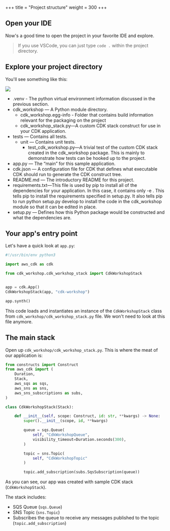 +++
title = "Project structure"
weight = 300
+++

## Open your IDE

Now's a good time to open the project in your favorite IDE and explore.

> If you use VSCode, you can just type `code .` within the project directory.

## Explore your project directory

You'll see something like this:

![](./structure.png)

* .venv - The python virtual environment information discussed in the previous section.
* cdk_workshop — A Python module directory.
  * cdk_workshop.egg-info - Folder that contains build information relevant for the packaging on the project
  * cdk_workshop_stack.py—A custom CDK stack construct for use in your CDK application.
* tests — Contains all tests.
  * unit — Contains unit tests.
    * test_cdk_workshop.py—A trivial test of the custom CDK stack created in the cdk_workshop package. This is mainly to demonstrate how tests can be hooked up to the project.
* app.py — The “main” for this sample application.
* cdk.json — A configuration file for CDK that defines what executable CDK should run to generate the CDK construct tree.
* README.md — The introductory README for this project.
* requirements.txt—This file is used by pip to install all of the dependencies for your application. In this case, it contains only -e . This tells pip to install the requirements specified in setup.py. It also tells pip to run python setup.py develop to install the code in the cdk_workshop module so that it can be edited in place.
* setup.py — Defines how this Python package would be constructed and what the dependencies are.

## Your app's entry point

Let's have a quick look at `app.py`:

```python
#!/usr/bin/env python3

import aws_cdk as cdk

from cdk_workshop.cdk_workshop_stack import CdkWorkshopStack


app = cdk.App()
CdkWorkshopStack(app, "cdk-workshop")

app.synth()
```

This code loads and instantiates an instance of the `CdkWorkshopStack` class from
`cdk_workshop/cdk_workshop_stack.py` file. We won't need to look at this file anymore.

## The main stack

Open up `cdk_workshop/cdk_workshop_stack.py`. This is where the meat of our application
is:

```python
from constructs import Construct
from aws_cdk import (
    Duration,
    Stack,
    aws_sqs as sqs,
    aws_sns as sns,
    aws_sns_subscriptions as subs,
)

class CdkWorkshopStack(Stack):

    def __init__(self, scope: Construct, id: str, **kwargs) -> None:
        super().__init__(scope, id, **kwargs)

        queue = sqs.Queue(
            self, "CdkWorkshopQueue",
            visibility_timeout=Duration.seconds(300),
        )

        topic = sns.Topic(
            self, "CdkWorkshopTopic"
        )

        topic.add_subscription(subs.SqsSubscription(queue))
```

As you can see, our app was created with sample CDK stack
(`CdkWorkshopStack`).

The stack includes:

- SQS Queue (`sqs.Queue`)
- SNS Topic (`sns.Topic`)
- Subscribes the queue to receive any messages published to the topic (`topic.add_subscription`)
